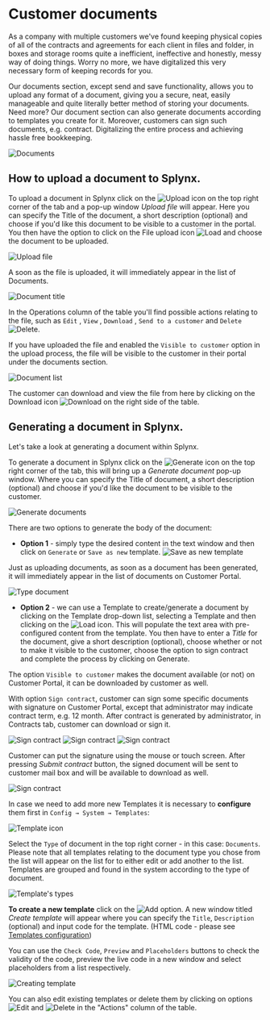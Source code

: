Customer documents
==========

As a company with multiple customers we've found keeping physical copies of all of the contracts and agreements for each client in files and folder, in boxes and storage rooms quite a inefficient, ineffective and honestly, messy way of doing things. Worry no more, we have digitalized this very necessary form of keeping records for you.

Our documents section, except send and save functionality, allows you to upload any format of a document, giving you a secure, neat, easily manageable and quite literally better method of storing your documents. Need more? Our document section can also generate documents according to templates you create for it. Moreover, customers can sign such documents, e.g. contract. Digitalizing the entire process and achieving hassle free bookkeeping.

![Documents](documents.png)

## How to upload a document to Splynx.

To upload a document in Splynx click on the <icon class="image-icon">![Upload](upload_button.png)</icon> icon on the top right corner of the tab and a pop-up window *Upload file* will appear. Here you can specify the Title of the document, a short description (optional) and choose if you'd like this document to be visible to a customer in the portal. You then have the option to click on the File upload icon <icon class="image-icon">![Load](load_button.png)</icon> and choose the document to be uploaded.


![Upload file](upload_file.png)

A soon as the file is uploaded, it will immediately appear in the list of Documents.

![Document title](document_title.png)

In the Operations column of the table you'll find possible actions relating to the file, such as `Edit` , `View` , `Download` , `Send to a customer` and `Delete` <icon class="image-icon">![Delete](view_add_delete_edit_download_button.png)</icon>.


If you have uploaded the file and enabled the `Visible to customer` option in the upload process, the file will be visible to the customer in their portal under the documents section.

![Document list](documents_list.png)

The customer can download and view the file from here by clicking on the Download icon <icon class="image-icon">![Download](download_button1.png)</icon> on the right side of the table.



## Generating a document in Splynx.

Let's take a look at generating a document within Splynx.

To generate a document in Splynx click on the <icon class="image-icon">![Generate](generate_button.png)</icon> icon on the top right corner of the tab, this will bring up a *Generate document* pop-up window. Where you can specify the Title of document, a short description (optional) and choose if you'd like the document to be visible to the customer.

![Generate documents](generate_documents.png)

There are two options to generate the body of the document:

* **Option 1** - simply type the desired content in the text window and then click on `Generate` or `Save as new` template.
![Save as new template](save_as_new_templ.png)

Just as uploading documents, as soon as a document has been generated, it will immediately appear in the list of documents on Customer Portal.

![Type document](type_document.png)


* **Option 2** - we can use a Template to create/generate a document by clicking on the Template drop-down list, selecting a Template and then clicking on the <icon class="image-icon">![Load](load_button1.png)</icon> icon. This will populate the text area with pre-configured content from the template. You then have to enter a *Title* for the document, give a short description (optional), choose whether or not to make it visible to the customer, choose the option to sign contract and complete the process by clicking on Generate.

The option `Visible to customer` makes the document available (or not) on Customer Portal, it can be downloaded by customer as well.

With option `Sign contract`, customer can sign some specific documents with signature on Customer Portal, except that administrator may indicate contract term, e.g. 12 month.
After contract is generated by administrator, in Contracts tab, customer can download or sign it.

![Sign contract](sign_cont.png)
![Sign contract](sign_cont1.png)
![Sign contract](sign_cont2.png)

Customer can put the signature using the mouse or touch screen. After pressing *Submit contract* button, the signed document will be sent to customer mail box and will be available to download as well.

![Sign contract](sign_cont3.png)

In case we need to add more new Templates it is necessary to **configure** them first  in `Config → System → Templates`:

![Template icon](template_menu_icon.png)

Select the `Type` of document in the top right corner - in this case: `Documents`. Please note that all templates relating to the document type you chose from the list will appear on the list for to either edit or add another to the list. Templates are grouped and found in the system according to the type of document.

![Template's types](template_types.png)


**To create a new template** click on the <icon class="image-icon">![Add](add_button.png)</icon> option. A new window titled *Create template* will appear where you can specify the `Title`, `Description` (optional) and input code for the template. (HTML code - please see [Templates configuration](configuration/system/templates/templates.md))

You can use the `Check Code`, `Preview` and `Placeholders` buttons to check the validity of the code, preview the live code in a new window and select placeholders from a list respectively.

![Creating template](create_template.png)

You can also edit existing templates or delete them by clicking on options ![Edit](edit_button.png) and ![Delete](delete_button.png) in the "Actions" column of the table.
